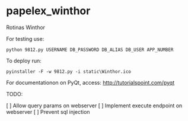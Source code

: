 # papelex_winthor
Rotinas Winthor

For testing use:

```
python 9812.py USERNAME DB_PASSWORD DB_ALIAS DB_USER APP_NUMBER
```

To deploy run:

```
pyinstaller -F -w 9812.py -i static\Winthor.ico
```

For documentationon on PyQt, access:
    http://tutorialspoint.com/pyqt


TODO:

[ ] Allow query params on webserver
[ ] Implement execute endpoint on webserver
[ ] Prevent sql injection
